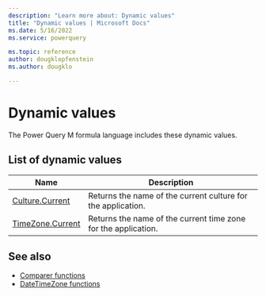 ```yaml
---
description: "Learn more about: Dynamic values"
title: "Dynamic values | Microsoft Docs"
ms.date: 5/16/2022
ms.service: powerquery

ms.topic: reference
author: dougklopfenstein
ms.author: dougklo

---
```

# Dynamic values

The Power Query M formula language includes these dynamic values.

## List of dynamic values
  
|Name|Description|  
|------------|---------------|  
|[Culture.Current](culture-current.md)|Returns the name of the current culture for the application.|
|[TimeZone.Current](timezone-current.md)|Returns the name of the current time zone for the application.|

## See also

* [Comparer functions](comparer-functions.md)
* [DateTimeZone functions](datetimezone-functions.md)
